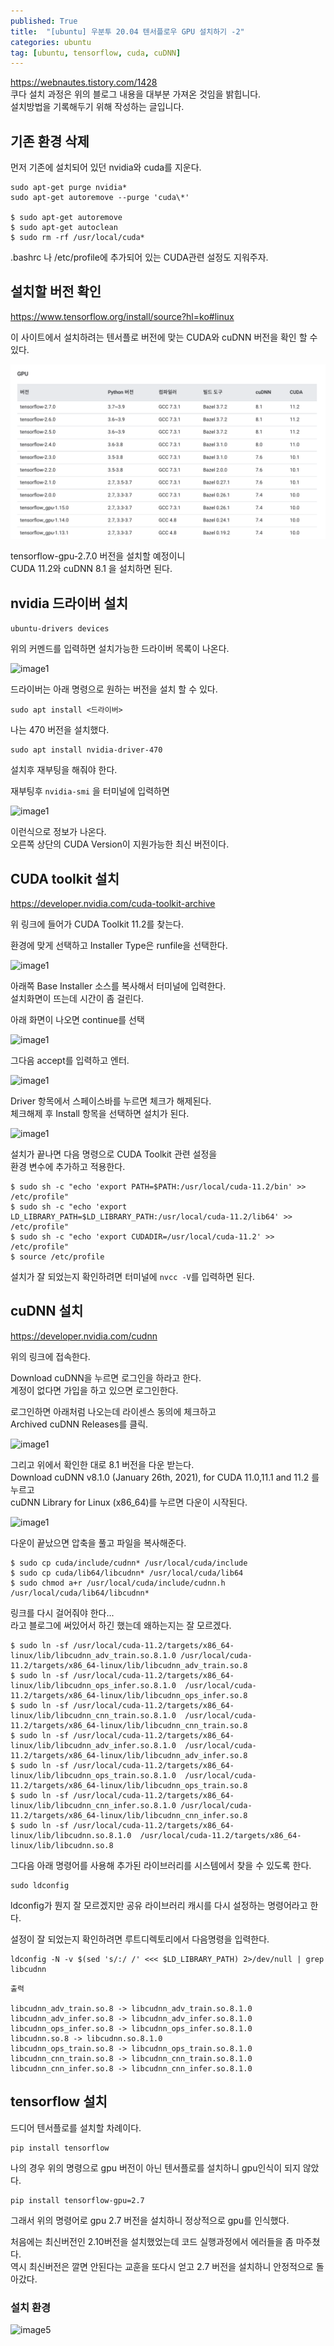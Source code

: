 ```yaml
---
published: True
title:  "[ubuntu] 우분투 20.04 텐서플로우 GPU 설치하기 -2"
categories: ubuntu
tag: [ubuntu, tensorflow, cuda, cuDNN]
---
```



<https://webnautes.tistory.com/1428>  
쿠다 설치 과정은 위의 블로그 내용을 대부분 가져온 것임을 밝힙니다.  
설치방법을 기록해두기 위해 작성하는 글입니다.

## 기존 환경 삭제

먼저 기존에 설치되어 있던 nvidia와 cuda를 지운다.

```
sudo apt-get purge nvidia*
sudo apt-get autoremove --purge 'cuda\*'

$ sudo apt-get autoremove
$ sudo apt-get autoclean
$ sudo rm -rf /usr/local/cuda*
```
.bashrc 나 /etc/profile에 추가되어 있는 CUDA관련 설정도 지워주자.  


## 설치할 버전 확인

<https://www.tensorflow.org/install/source?hl=ko#linux>  

이 사이트에서 설치하려는 텐서플로 버전에 맞는 CUDA와 cuDNN 버전을 확인 할 수 있다.

![image1](/images/2022-11-13-tensorflow_ubuntu_2_0.png) 

tensorflow-gpu-2.7.0 버전을 설치할 예정이니  
CUDA 11.2와 cuDNN 8.1 을 설치하면 된다.  


## nvidia 드라이버 설치

```ubuntu-drivers devices```

위의 커멘드를 입력하면 설치가능한 드라이버 목록이 나온다.  

![image1](/images/2022-10-22-Ubuntu-boot-fail_4.png)  

드라이버는 아래 명령으로 원하는 버전을  설치 할 수 있다.

```
sudo apt install <드라이버>
```

 나는 470 버전을 설치했다.  
```
sudo apt install nvidia-driver-470
```

설치후 재부팅을 해줘야 한다.  

재부팅후 ```nvidia-smi``` 을 터미널에 입력하면 

![image1](/images/2022-11-13-tensorflow_ubuntu_2_7.png) 

이런식으로 정보가 나온다.  
오른쪽 상단의 CUDA Version이 지원가능한 최신 버전이다.  


## CUDA toolkit 설치


<https://developer.nvidia.com/cuda-toolkit-archive>  

위 링크에 들어가 CUDA Toolkit 11.2를 찾는다.  

환경에 맞게 선택하고 Installer Type은 runfile을 선택한다.  

![image1](/images/2022-11-13-tensorflow_ubuntu_2_1.png)  

아래쪽 Base Installer 소스를 복사해서 터미널에 입력한다.  
설치화면이 뜨는데 시간이 좀 걸린다.  

아래 화면이 나오면 continue를 선택

![image1](/images/2022-11-13-tensorflow_ubuntu_2_2.png)  

그다음 accept를 입력하고 엔터.

![image1](/images/2022-11-13-tensorflow_ubuntu_2_3.png)  

Driver 항목에서 스페이스바를 누르면 체크가 해제된다.  
체크해제 후 Install 항목을 선택하면 설치가 된다.  

![image1](/images/2022-11-13-tensorflow_ubuntu_2_4.png)  

설치가 끝나면 다음 명령으로 CUDA Toolkit 관련 설정을   
환경 변수에 추가하고 적용한다.  
```
$ sudo sh -c "echo 'export PATH=$PATH:/usr/local/cuda-11.2/bin' >> /etc/profile"
$ sudo sh -c "echo 'export LD_LIBRARY_PATH=$LD_LIBRARY_PATH:/usr/local/cuda-11.2/lib64' >> /etc/profile"
$ sudo sh -c "echo 'export CUDADIR=/usr/local/cuda-11.2' >> /etc/profile"
$ source /etc/profile
```

설치가 잘 되었는지 확인하려면 터미널에 ```nvcc -V```를 입력하면 된다.  

## cuDNN 설치

<https://developer.nvidia.com/cudnn>

위의 링크에 접속한다.

Download cuDNN을 누르면 로그인을 하라고 한다.  
계정이 없다면 가입을 하고 있으면 로그인한다.  

로그인하면 아래처럼 나오는데 라이센스 동의에 체크하고  
Archived cuDNN Releases를 클릭.  

![image1](/images/2022-11-13-tensorflow_ubuntu_2_5.png)  

그리고 위에서 확인한 대로 8.1 버전을 다운 받는다.  
Download cuDNN v8.1.0 (January 26th, 2021), for CUDA 11.0,11.1 and 11.2 를 누르고  
cuDNN Library for Linux (x86_64)를 누르면 다운이 시작된다.  

![image1](/images/2022-11-13-tensorflow_ubuntu_2_6.png)  

다운이 끝났으면 압축을 풀고 파일을 복사해준다.  
```
$ sudo cp cuda/include/cudnn* /usr/local/cuda/include
$ sudo cp cuda/lib64/libcudnn* /usr/local/cuda/lib64
$ sudo chmod a+r /usr/local/cuda/include/cudnn.h /usr/local/cuda/lib64/libcudnn*
```

링크를 다시 걸어줘야 한다...   
라고 블로그에 써있어서 하긴 했는데 왜하는지는 잘 모르겠다.
```
$ sudo ln -sf /usr/local/cuda-11.2/targets/x86_64-linux/lib/libcudnn_adv_train.so.8.1.0 /usr/local/cuda-11.2/targets/x86_64-linux/lib/libcudnn_adv_train.so.8
$ sudo ln -sf /usr/local/cuda-11.2/targets/x86_64-linux/lib/libcudnn_ops_infer.so.8.1.0  /usr/local/cuda-11.2/targets/x86_64-linux/lib/libcudnn_ops_infer.so.8
$ sudo ln -sf /usr/local/cuda-11.2/targets/x86_64-linux/lib/libcudnn_cnn_train.so.8.1.0  /usr/local/cuda-11.2/targets/x86_64-linux/lib/libcudnn_cnn_train.so.8
$ sudo ln -sf /usr/local/cuda-11.2/targets/x86_64-linux/lib/libcudnn_adv_infer.so.8.1.0  /usr/local/cuda-11.2/targets/x86_64-linux/lib/libcudnn_adv_infer.so.8
$ sudo ln -sf /usr/local/cuda-11.2/targets/x86_64-linux/lib/libcudnn_ops_train.so.8.1.0  /usr/local/cuda-11.2/targets/x86_64-linux/lib/libcudnn_ops_train.so.8
$ sudo ln -sf /usr/local/cuda-11.2/targets/x86_64-linux/lib/libcudnn_cnn_infer.so.8.1.0 /usr/local/cuda-11.2/targets/x86_64-linux/lib/libcudnn_cnn_infer.so.8
$ sudo ln -sf /usr/local/cuda-11.2/targets/x86_64-linux/lib/libcudnn.so.8.1.0  /usr/local/cuda-11.2/targets/x86_64-linux/lib/libcudnn.so.8
```



그다음 아래 명령어를 사용해 추가된 라이브러리를 시스템에서 찾을 수 있도록 한다.

```
sudo ldconfig
```

ldconfig가 뭔지 잘 모르겠지만 공유 라이브러리 캐시를 다시 설정하는 명령어라고 한다.  

설정이 잘 되었는지 확인하려면 루트디렉토리에서 다음명령을 입력한다.  
```
ldconfig -N -v $(sed 's/:/ /' <<< $LD_LIBRARY_PATH) 2>/dev/null | grep libcudnn
```
```
출력

libcudnn_adv_train.so.8 -> libcudnn_adv_train.so.8.1.0
libcudnn_adv_infer.so.8 -> libcudnn_adv_infer.so.8.1.0
libcudnn_ops_infer.so.8 -> libcudnn_ops_infer.so.8.1.0
libcudnn.so.8 -> libcudnn.so.8.1.0
libcudnn_ops_train.so.8 -> libcudnn_ops_train.so.8.1.0
libcudnn_cnn_train.so.8 -> libcudnn_cnn_train.so.8.1.0
libcudnn_cnn_infer.so.8 -> libcudnn_cnn_infer.so.8.1.0
```

## tensorflow 설치

드디어 텐서플로를 설치할 차례이다.  
```
pip install tensorflow
```
나의 경우 위의 명령으로 gpu 버전이 아닌 텐서플로를 설치하니 gpu인식이 되지 않았다.  
```
pip install tensorflow-gpu=2.7
```
그래서 위의 명령어로 gpu 2.7 버전을 설치하니 정상적으로 gpu를 인식했다.  

처음에는 최신버전인 2.10버전을 설치했었는데 코드 실행과정에서 에러들을 좀 마주쳤다.  
역시 최신버전은 깔면 안된다는 교훈을 또다시 얻고 2.7 버전을 설치하니 안정적으로 돌아갔다.

### 설치 환경

![image5](/images/2022-10-22-Ubuntu-boot-fail_5.png)  